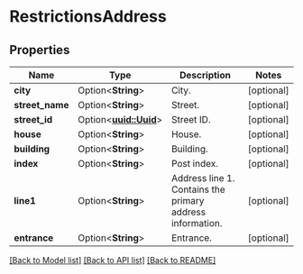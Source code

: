 # RestrictionsAddress

## Properties

Name | Type | Description | Notes
------------ | ------------- | ------------- | -------------
**city** | Option<**String**> | City. | [optional]
**street_name** | Option<**String**> | Street. | [optional]
**street_id** | Option<[**uuid::Uuid**](uuid::Uuid.md)> | Street ID. | [optional]
**house** | Option<**String**> | House. | [optional]
**building** | Option<**String**> | Building. | [optional]
**index** | Option<**String**> | Post index. | [optional]
**line1** | Option<**String**> | Address line 1.  Contains the primary address information. | [optional]
**entrance** | Option<**String**> | Entrance. | [optional]

[[Back to Model list]](../README.md#documentation-for-models) [[Back to API list]](../README.md#documentation-for-api-endpoints) [[Back to README]](../README.md)


